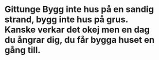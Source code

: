 # Gittunge Bygg inte hus på en sandig strand, bygg inte hus på grus. Kanske verkar det okej men en dag du ångrar dig, du får bygga huset en gång till.
